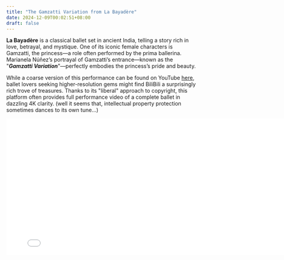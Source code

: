 ```yaml
---
title: "The Gamzatti Variation from La Bayadère"
date: 2024-12-09T00:02:51+08:00
draft: false
---
```


**La Bayadère** is a classical ballet set in ancient India, telling a story rich in love, betrayal, and mystique. One of its iconic female characters is Gamzatti, the princess—a role often performed by the prima ballerina. Marianela Núñez’s portrayal of Gamzatti’s entrance—known as the "***Gamzatti Variation***"—perfectly embodies the princess’s pride and beauty.

While a coarse version of this performance can be found on YouTube [here](https://youtu.be/Hmu5rHcXdJQ?si=6d5psVEW-Im8kFc1), ballet lovers seeking higher-resolution gems might find BiliBili a surprisingly rich trove of treasures. Thanks to its "liberal" approach to copyright, this platform often provides full performance video of a complete ballet in dazzling 4K clarity. (well it seems that, intellectual property protection sometimes dances to its own tune...)

<div class="video-container">
  <iframe 
    src="//player.bilibili.com/player.html?isOutside=true&aid=1451541028&bvid=BV1ii421d7hT&cid=1463753349&p=1&autoplay=0" 
	width=800
	height=360
    scrolling="no" 
    border="0" 
    frameborder="no" 
    framespacing="0" 
    allowfullscreen="true">
  </iframe>
</div>
